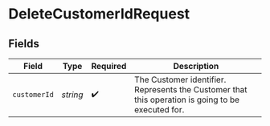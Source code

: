 # DeleteCustomerIdRequest


## Fields

| Field                                                                                             | Type                                                                                              | Required                                                                                          | Description                                                                                       |
| ------------------------------------------------------------------------------------------------- | ------------------------------------------------------------------------------------------------- | ------------------------------------------------------------------------------------------------- | ------------------------------------------------------------------------------------------------- |
| `customerId`                                                                                      | *string*                                                                                          | :heavy_check_mark:                                                                                | The Customer identifier. Represents the Customer that this operation is going to be executed for. |